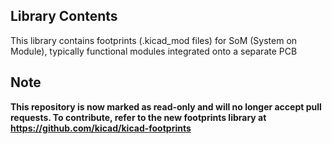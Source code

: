 ## Library Contents
This library contains footprints (.kicad_mod files) for SoM (System on Module), typically functional modules integrated onto a separate PCB

## Note

**This repository is now marked as read-only and will no longer accept pull requests. To contribute, refer to the new footprints library at https://github.com/kicad/kicad-footprints**

